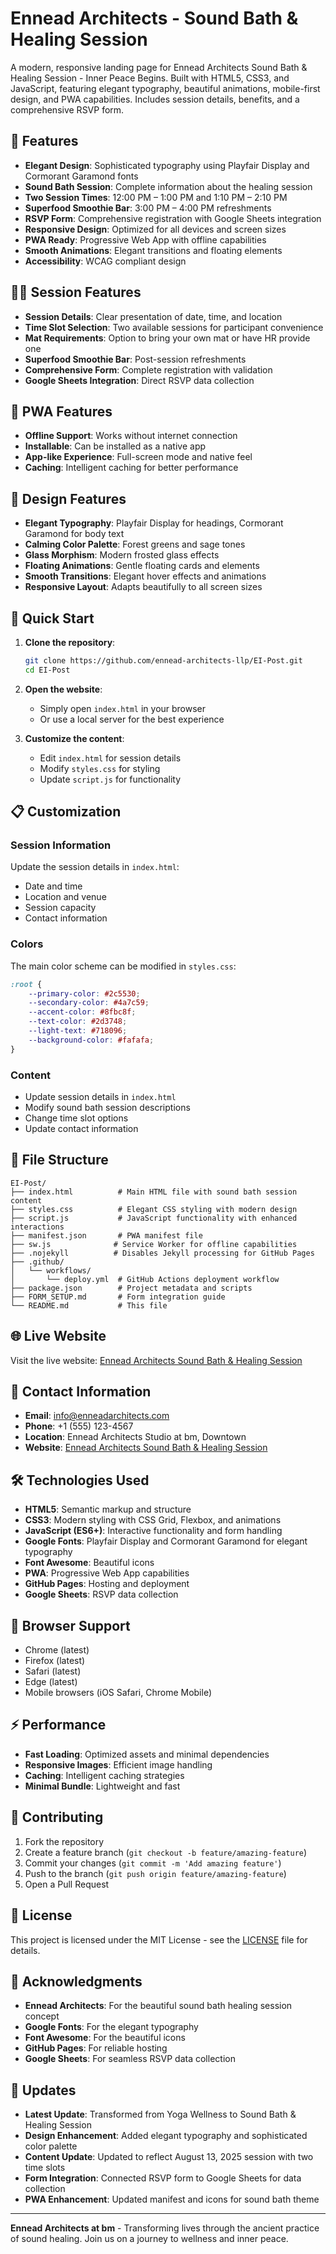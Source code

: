 # Ennead Architects - Sound Bath & Healing Session

A modern, responsive landing page for Ennead Architects Sound Bath & Healing Session - Inner Peace Begins. Built with HTML5, CSS3, and JavaScript, featuring elegant typography, beautiful animations, mobile-first design, and PWA capabilities. Includes session details, benefits, and a comprehensive RSVP form.

## 🌟 Features

- **Elegant Design**: Sophisticated typography using Playfair Display and Cormorant Garamond fonts
- **Sound Bath Session**: Complete information about the healing session
- **Two Session Times**: 12:00 PM – 1:00 PM and 1:10 PM – 2:10 PM
- **Superfood Smoothie Bar**: 3:00 PM – 4:00 PM refreshments
- **RSVP Form**: Comprehensive registration with Google Sheets integration
- **Responsive Design**: Optimized for all devices and screen sizes
- **PWA Ready**: Progressive Web App with offline capabilities
- **Smooth Animations**: Elegant transitions and floating elements
- **Accessibility**: WCAG compliant design

## 🧘‍♀️ Session Features

- **Session Details**: Clear presentation of date, time, and location
- **Time Slot Selection**: Two available sessions for participant convenience
- **Mat Requirements**: Option to bring your own mat or have HR provide one
- **Superfood Smoothie Bar**: Post-session refreshments
- **Comprehensive Form**: Complete registration with validation
- **Google Sheets Integration**: Direct RSVP data collection

## 📱 PWA Features

- **Offline Support**: Works without internet connection
- **Installable**: Can be installed as a native app
- **App-like Experience**: Full-screen mode and native feel
- **Caching**: Intelligent caching for better performance

## 🎨 Design Features

- **Elegant Typography**: Playfair Display for headings, Cormorant Garamond for body text
- **Calming Color Palette**: Forest greens and sage tones
- **Glass Morphism**: Modern frosted glass effects
- **Floating Animations**: Gentle floating cards and elements
- **Smooth Transitions**: Elegant hover effects and animations
- **Responsive Layout**: Adapts beautifully to all screen sizes

## 🚀 Quick Start

1. **Clone the repository**:
   ```bash
   git clone https://github.com/ennead-architects-llp/EI-Post.git
   cd EI-Post
   ```

2. **Open the website**:
   - Simply open `index.html` in your browser
   - Or use a local server for the best experience

3. **Customize the content**:
   - Edit `index.html` for session details
   - Modify `styles.css` for styling
   - Update `script.js` for functionality

## 📋 Customization

### Session Information
Update the session details in `index.html`:
- Date and time
- Location and venue
- Session capacity
- Contact information

### Colors
The main color scheme can be modified in `styles.css`:
```css
:root {
    --primary-color: #2c5530;
    --secondary-color: #4a7c59;
    --accent-color: #8fbc8f;
    --text-color: #2d3748;
    --light-text: #718096;
    --background-color: #fafafa;
}
```

### Content
- Update session details in `index.html`
- Modify sound bath session descriptions
- Change time slot options
- Update contact information

## 📁 File Structure

```
EI-Post/
├── index.html          # Main HTML file with sound bath session content
├── styles.css          # Elegant CSS styling with modern design
├── script.js           # JavaScript functionality with enhanced interactions
├── manifest.json       # PWA manifest file
├── sw.js              # Service Worker for offline capabilities
├── .nojekyll          # Disables Jekyll processing for GitHub Pages
├── .github/
│   └── workflows/
│       └── deploy.yml  # GitHub Actions deployment workflow
├── package.json        # Project metadata and scripts
├── FORM_SETUP.md       # Form integration guide
└── README.md           # This file
```

## 🌐 Live Website

Visit the live website: [Ennead Architects Sound Bath & Healing Session](https://ennead-architects-llp.github.io/EI-Post/)

## 📧 Contact Information

- **Email**: info@enneadarchitects.com
- **Phone**: +1 (555) 123-4567
- **Location**: Ennead Architects Studio at bm, Downtown
- **Website**: [Ennead Architects Sound Bath & Healing Session](https://ennead-architects-llp.github.io/EI-Post/)

## 🛠️ Technologies Used

- **HTML5**: Semantic markup and structure
- **CSS3**: Modern styling with CSS Grid, Flexbox, and animations
- **JavaScript (ES6+)**: Interactive functionality and form handling
- **Google Fonts**: Playfair Display and Cormorant Garamond for elegant typography
- **Font Awesome**: Beautiful icons
- **PWA**: Progressive Web App capabilities
- **GitHub Pages**: Hosting and deployment
- **Google Sheets**: RSVP data collection

## 📱 Browser Support

- Chrome (latest)
- Firefox (latest)
- Safari (latest)
- Edge (latest)
- Mobile browsers (iOS Safari, Chrome Mobile)

## ⚡ Performance

- **Fast Loading**: Optimized assets and minimal dependencies
- **Responsive Images**: Efficient image handling
- **Caching**: Intelligent caching strategies
- **Minimal Bundle**: Lightweight and fast

## 🤝 Contributing

1. Fork the repository
2. Create a feature branch (`git checkout -b feature/amazing-feature`)
3. Commit your changes (`git commit -m 'Add amazing feature'`)
4. Push to the branch (`git push origin feature/amazing-feature`)
5. Open a Pull Request

## 📄 License

This project is licensed under the MIT License - see the [LICENSE](LICENSE) file for details.

## 🙏 Acknowledgments

- **Ennead Architects**: For the beautiful sound bath healing session concept
- **Google Fonts**: For the elegant typography
- **Font Awesome**: For the beautiful icons
- **GitHub Pages**: For reliable hosting
- **Google Sheets**: For seamless RSVP data collection

## 🔄 Updates

- **Latest Update**: Transformed from Yoga Wellness to Sound Bath & Healing Session
- **Design Enhancement**: Added elegant typography and sophisticated color palette
- **Content Update**: Updated to reflect August 13, 2025 session with two time slots
- **Form Integration**: Connected RSVP form to Google Sheets for data collection
- **PWA Enhancement**: Updated manifest and icons for sound bath theme

---

**Ennead Architects at bm** - Transforming lives through the ancient practice of sound healing. Join us on a journey to wellness and inner peace.